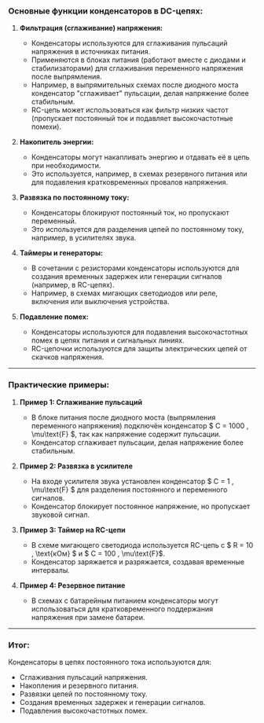 ### **Основные функции конденсаторов в DC-цепях:**

1. **Фильтрация (сглаживание) напряжения:**
   - Конденсаторы используются для сглаживания пульсаций напряжения в источниках питания.
   - Применяются в блоках питания (работают вместе с диодами и стабилизаторами) для сглаживания переменного напряжения после выпрямления.
   - Например, в выпрямительных схемах после диодного моста конденсатор "сглаживает" пульсации, делая напряжение более стабильным.
   - RC-цепь может использоваться как фильтр низких частот (пропускает постоянный ток и подавляет высокочастотные помехи).

2. **Накопитель энергии:**
   - Конденсаторы могут накапливать энергию и отдавать её в цепь при необходимости.
   - Это используется, например, в схемах резервного питания или для подавления кратковременных провалов напряжения.

3. **Развязка по постоянному току:**
   - Конденсаторы блокируют постоянный ток, но пропускают переменный.
   - Это используется для разделения цепей по постоянному току, например, в усилителях звука.

4. **Таймеры и генераторы:**
   - В сочетании с резисторами конденсаторы используются для создания временных задержек или генерации сигналов (например, в RC-цепях).
   - Например, в схемах мигающих светодиодов или реле, включения или выключения устройства.

5. **Подавление помех:**
   - Конденсаторы используются для подавления высокочастотных помех в цепях питания и сигнальных линиях.
   - RC-цепочки используются для защиты электрических цепей от скачков напряжения.

---

### **Практические примеры:**

1. **Пример 1: Сглаживание пульсаций**
   - В блоке питания после диодного моста (выпрямления переменного напряжения) подключён конденсатор $ C = 1000 \, \mu\text{F} $, так как напряжение содержит пульсации.
   - Конденсатор сглаживает пульсации, делая напряжение более стабильным.

2. **Пример 2: Развязка в усилителе**
   - На входе усилителя звука установлен конденсатор $ C = 1 \, \mu\text{F} $ для разделения постоянного и переменного сигналов.
   - Конденсатор блокирует постоянное напряжение, но пропускает звуковой сигнал.

3. **Пример 3: Таймер на RC-цепи**
   - В схеме мигающего светодиода используется RC-цепь с $ R = 10 \, \text{кОм} $ и $ C = 100 \, \mu\text{F}$.
   - Конденсатор заряжается и разряжается, создавая временные интервалы.

4. **Пример 4: Резервное питание**
   - В схемах с батарейным питанием конденсаторы могут использоваться для кратковременного поддержания напряжения при замене батареи.

---

### **Итог:**
Конденсаторы в цепях постоянного тока используются для:
- Сглаживания пульсаций напряжения.
- Накопления и резервного питания.
- Развязки цепей по постоянному току.
- Создания временных задержек и генерации сигналов.
- Подавления высокочастотных помех.
